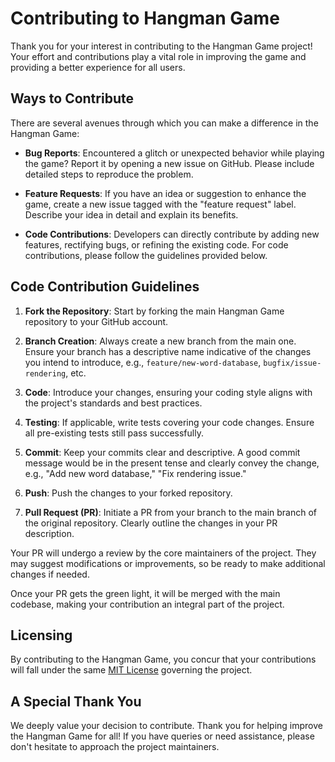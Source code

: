 # Contributing to Hangman Game

Thank you for your interest in contributing to the Hangman Game project! Your effort and contributions play a vital role in improving the game and providing a better experience for all users.

## Ways to Contribute

There are several avenues through which you can make a difference in the Hangman Game:

- **Bug Reports**: Encountered a glitch or unexpected behavior while playing the game? Report it by opening a new issue on GitHub. Please include detailed steps to reproduce the problem.

- **Feature Requests**: If you have an idea or suggestion to enhance the game, create a new issue tagged with the "feature request" label. Describe your idea in detail and explain its benefits.

- **Code Contributions**: Developers can directly contribute by adding new features, rectifying bugs, or refining the existing code. For code contributions, please follow the guidelines provided below.

## Code Contribution Guidelines

1. **Fork the Repository**: Start by forking the main Hangman Game repository to your GitHub account.

2. **Branch Creation**: Always create a new branch from the main one. Ensure your branch has a descriptive name indicative of the changes you intend to introduce, e.g., `feature/new-word-database`, `bugfix/issue-rendering`, etc.

3. **Code**: Introduce your changes, ensuring your coding style aligns with the project's standards and best practices.

4. **Testing**: If applicable, write tests covering your code changes. Ensure all pre-existing tests still pass successfully.

5. **Commit**: Keep your commits clear and descriptive. A good commit message would be in the present tense and clearly convey the change, e.g., "Add new word database," "Fix rendering issue."

6. **Push**: Push the changes to your forked repository.

7. **Pull Request (PR)**: Initiate a PR from your branch to the main branch of the original repository. Clearly outline the changes in your PR description.

Your PR will undergo a review by the core maintainers of the project. They may suggest modifications or improvements, so be ready to make additional changes if needed.

Once your PR gets the green light, it will be merged with the main codebase, making your contribution an integral part of the project.

## Licensing

By contributing to the Hangman Game, you concur that your contributions will fall under the same [MIT License](LICENSE) governing the project.

## A Special Thank You

We deeply value your decision to contribute. Thank you for helping improve the Hangman Game for all! If you have queries or need assistance, please don't hesitate to approach the project maintainers.
